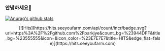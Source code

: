 ### 안녕하세요👋
<!-- 아이콘 표기: &show_icons=true
   숨기기: &hide=contribs,prs,stars ...
-->
   
[![Anurag's github stats](https://github-readme-stats.vercel.app/api?username=parkjye&theme=buefy&show_icons=true&hide=stars)](https://github.com/anuraghazra/github-readme-stats)   

<!-- HITS -->
<div align=center>
[![Hits](https://hits.seeyoufarm.com/api/count/incr/badge.svg?url=https%3A%2F%2Fgithub.com%2Fparkjye&count_bg=%23944DFF&title_bg=%23555555&icon=&icon_color=%23E7E7E7&title=HITS&edge_flat=false)](https://hits.seeyoufarm.com)   
</div>


<!--
**parkjye/parkjye** is a ✨ _special_ ✨ repository because its `README.md` (this file) appears on your GitHub profile.

Here are some ideas to get you started:

- 🔭 I’m currently working on ...
- 🌱 I’m currently learning ...
- 👯 I’m looking to collaborate on ...
- 🤔 I’m looking for help with ...
- 💬 Ask me about ...
- 📫 How to reach me: ...
- 😄 Pronouns: ...
- ⚡ Fun fact: ...
-->
